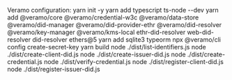 Veramo configuration:
yarn init -y
yarn add typescript ts-node --dev
yarn add @veramo/core @veramo/credential-w3c @veramo/data-store @veramo/did-manager @veramo/did-provider-ethr @veramo/did-resolver @veramo/key-manager @veramo/kms-local ethr-did-resolver web-did-resolver did-resolver ethers@5
yarn add sqlite3 typeorm
npx @veramo/cli config create-secret-key
yarn build
node ./dist/list-identifiers.js 
node ./dist/create-client-did.js 
node ./dist/create-issuer-did.js 
node ./dist/create-credential.js 
node ./dist/verify-credential.js 
node ./dist/register-client-did.js
node ./dist/register-issuer-did.js
